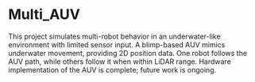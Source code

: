 # Multi_AUV
This project simulates multi-robot behavior in an underwater-like environment with limited sensor input. A blimp-based AUV mimics underwater movement, providing 2D position data. One robot follows the AUV path, while others follow it when within LiDAR range. Hardware implementation of the AUV is complete; future work is ongoing.
